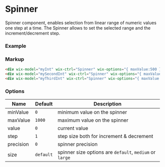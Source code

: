 # Spinner
<!-- Spinner -->

Spinner component, enables selection from linear range of numeric values one step at a time. The Spinner allows to set the selected range and the increment/decrement step.

### Example

<div wix-model="myInt" wix-ctrl="Spinner" wix-options="{ maxValue:500 }" style="margin-bottom:5px"></div>

<div wix-model="mySecondInt" wix-ctrl="Spinner" wix-options="{ maxValue:500, value: 5, size: 'medium' }" style="margin-bottom:5px"></div>

<div wix-model="myThirdInt" wix-ctrl="Spinner" wix-options="{ maxValue:500, value: 10, size: 'large' }"></div>


### Markup
```html
<div wix-model="myInt" wix-ctrl="Spinner" wix-options="{ maxValue:500 }"></div>
<div wix-model="mySecondInt" wix-ctrl="Spinner" wix-options="{ maxValue:500, value, 5, size: 'medium' }"></div>
<div wix-model="myThirdInt" wix-ctrl="Spinner" wix-options="{ maxValue:500, value, 10, size: 'large' }"></div>
```

### Options

Name      | Default   | Description
----------|-----------|------------
minValue  | `0`       | minimum value on the spinner
maxValue  | `1000`    | maximum value on the spinner
value     | `0`       | current value
step      | `1`       | step size both for increment & decrement
precision | `0`       | spinner precision
size      | `default` | spinner size options are `default`, `medium` or `large`
